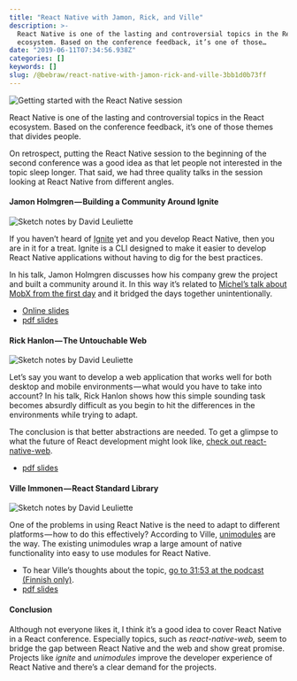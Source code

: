 ```yaml
---
title: "React Native with Jamon, Rick, and Ville"
description: >-
  React Native is one of the lasting and controversial topics in the React
  ecosystem. Based on the conference feedback, it’s one of those…
date: "2019-06-11T07:34:56.938Z"
categories: []
keywords: []
slug: /@bebraw/react-native-with-jamon-rick-and-ville-3bb1d0b73ff
---
```


![Getting started with the React Native session](img/1__bRa9D4mpptqP7GyAxZsTSg.jpeg)

React Native is one of the lasting and controversial topics in the React ecosystem. Based on the conference feedback, it’s one of those themes that divides people.

On retrospect, putting the React Native session to the beginning of the second conference was a good idea as that let people not interested in the topic sleep longer. That said, we had three quality talks in the session looking at React Native from different angles.

#### Jamon Holmgren — Building a Community Around Ignite

![Sketch notes by [David Leuliette](https://davidl.fr/)](img/1__Y6Mh4DTW9dvk__AQmwMBZ3A.png)

If you haven’t heard of [Ignite](https://github.com/infinitered/ignite) yet and you develop React Native, then you are in it for a treat. Ignite is a CLI designed to make it easier to develop React Native applications without having to dig for the best practices.

In his talk, Jamon Holmgren discusses how his company grew the project and built a community around it. In this way it’s related to [Michel’s talk about MobX from the first day](https://medium.com/react-finland/state-management-with-michel-david-luca-and-farzad-6543fcc2e601) and it bridged the days together unintentionally.

- [Online slides](https://infinite-red.slides.com/infinitered/react-finland-2019?token=m2ZLCaid)
- [pdf slides](https://slides.react-finland.fi/2019/jamon-holmgren.pdf)

#### Rick Hanlon — The Untouchable Web

![Sketch notes by [David Leuliette](https://davidl.fr/)](img/1__HVnU__bNF3SLbZoWZHqKYhw.png)

Let’s say you want to develop a web application that works well for both desktop and mobile environments — what would you have to take into account? In his talk, Rick Hanlon shows how this simple sounding task becomes absurdly difficult as you begin to hit the differences in the environments while trying to adapt.

The conclusion is that better abstractions are needed. To get a glimpse to what the future of React development might look like, [check out react-native-web](https://github.com/necolas/react-native-web).

- [pdf slides](https://slides.react-finland.fi/2019/rick-hanlon.pdf)

#### Ville Immonen — React Standard Library

![Sketch notes by [David Leuliette](https://davidl.fr/)](img/1__l3BeD6nJCWYB9pVau7GyFg.png)

One of the problems in using React Native is the need to adapt to different platforms — how to do this effectively? According to Ville, [unimodules](https://github.com/unimodules/react-native-unimodules) are the way. The existing unimodules wrap a large amount of native functionality into easy to use modules for React Native.

- To hear Ville’s thoughts about the topic, [go to 31:53 at the podcast (Finnish only)](https://webbidevaus.fi/46).
- [pdf slides](https://slides.react-finland.fi/2019/ville-immonen.pdf)

#### Conclusion

Although not everyone likes it, I think it’s a good idea to cover React Native in a React conference. Especially topics, such as _react-native-web,_ seem to bridge the gap between React Native and the web and show great promise. Projects like _ignite_ and _unimodules_ improve the developer experience of React Native and there’s a clear demand for the projects.
